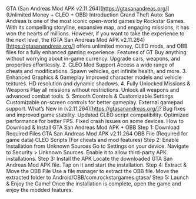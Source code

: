 GTA (San Andreas Mod APK v2.11.264)[https://gtasanandreas.org/] (Unlimited Money + CLEO + OBB)
Introduction
Grand Theft Auto: San Andreas is one of the most iconic open-world games by Rockstar Games. With its compelling storyline, expansive map, and engaging missions, it has won the hearts of millions. However, if you want to take the experience to the next level, the (GTA San Andreas Mod APK v2.11.264)[https://gtasanandreas.org/] offers unlimited money, CLEO mods, and OBB files for a fully enhanced gaming experience.
 Features of GT
Buy anything without worrying about in-game currency.
Upgrade cars, weapons, and properties effortlessly.
2. CLEO Mod Support
Access a wide range of cheats and modifications.
Spawn vehicles, get infinite health, and more.
3. Enhanced Graphics & Gameplay
Improved character models and vehicle textures.
HD resolution and dynamic shadows.
4. Fully Unlocked Missions & Weapons
Play all missions without restrictions.
Unlock all weapons and advanced combat tools.
5. Smooth Controls & Customizable Settings
Customizable on-screen controls for better gameplay.
External gamepad support.
What’s New in (v2.11.264)[https://gtasanandreas.org/]?
Bug fixes and improved game stability.
Updated CLEO script compatibility.
Optimized performance for better FPS.
Fixed crash issues on some devices.
How to Download & Install GTA San Andreas Mod APK + OBB
Step 1: Download Required Files
GTA San Andreas Mod APK v2.11.264
OBB File (Required for game data)
CLEO Scripts (For cheats and mod features)
Step 2: Enable Installation from Unknown Sources
Go to Settings on your device.
Navigate to Security > Unknown Sources.
Enable it to allow third-party APK installations.
Step 3: Install the APK
Locate the downloaded GTA San Andreas Mod APK file.
Tap on it and start the installation.
Step 4: Extract & Move the OBB File
Use a file manager to extract the OBB file.
Move the extracted folder to Android/OBB/com.rockstargames.gtasa/
Step 5: Launch & Enjoy the Game!
Once the installation is complete, open the game and enjoy the modded features.
